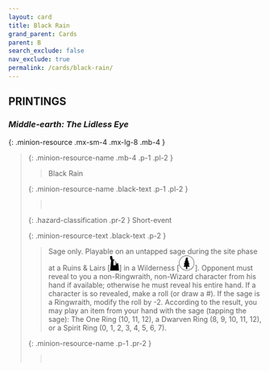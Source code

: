 ```yaml
---
layout: card
title: Black Rain
grand_parent: Cards
parent: B
search_exclude: false
nav_exclude: true
permalink: /cards/black-rain/
---
```


## PRINTINGS


### _Middle-earth: The Lidless Eye_

{: .minion-resource .mx-sm-4 .mx-lg-8 .mb-4 }
> {: .minion-resource-name .mb-4 .p-1 .pl-2 }
> > <div class="hazard-mp"></div>
> > <div class="card-name">Black Rain</div>
>
> {: .minion-resource-name .black-text .p-1 .pl-2 }
> > &nbsp;
>
> {: .hazard-classification .pr-2 }
> Short-event
>
> {: .minion-resource-text .black-text .p-2 }
> > Sage only. Playable on an untapped sage during the site phase at a Ruins & Lairs \[![](/assets/images/ruinlair.svg)] in a Wilderness \[![](/assets/images/wilderness.svg)]. Opponent must reveal to you a non-Ringwraith, non-Wizard character from his hand if available; otherwise he must reveal his entire hand. If a character is so revealed, make a roll (or draw a #). If the sage is a Ringwraith, modify the roll by -2. According to the result, you may play an item from your hand with the sage (tapping the sage): The One Ring (10, 11, 12), a Dwarven Ring (8, 9, 10, 11, 12), or a Spirit Ring (0, 1, 2, 3, 4, 5, 6, 7). 
> 
> {: .minion-resource-name .p-1 .pr-2 }
> > <div class="card-shield"></div>
> > <div class="card-corruption-white">&nbsp;</div>
